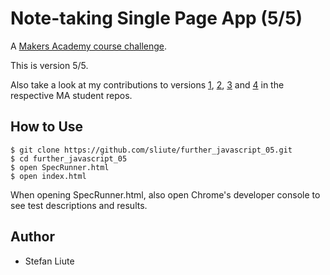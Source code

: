 # Note-taking Single Page App (5/5)

A [Makers Academy course challenge](https://github.com/makersacademy).

This is version 5/5.

Also take a look at my contributions to versions [1](https://github.com/sliute/further_javascript), [2](https://github.com/MicaW/further_javascript), [3](https://github.com/edytawrobel/ToDoListJS) and [4](https://github.com/tamarlehmann/FurtherJS-Notes) in the respective MA student repos.

## How to Use
```
$ git clone https://github.com/sliute/further_javascript_05.git
$ cd further_javascript_05
$ open SpecRunner.html
$ open index.html
```
When opening SpecRunner.html, also open Chrome's developer console to see test descriptions and results.

## Author

* Stefan Liute
